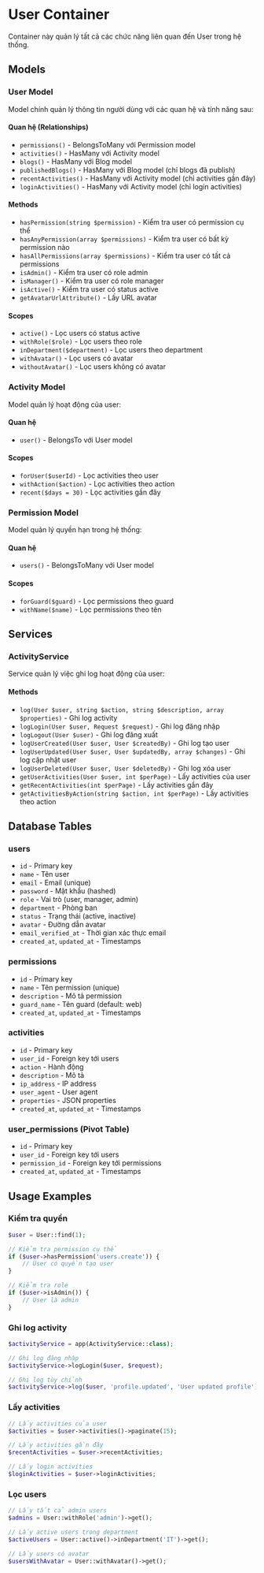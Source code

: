 # User Container

Container này quản lý tất cả các chức năng liên quan đến User trong hệ thống.

## Models

### User Model
Model chính quản lý thông tin người dùng với các quan hệ và tính năng sau:

#### Quan hệ (Relationships)
- `permissions()` - BelongsToMany với Permission model
- `activities()` - HasMany với Activity model  
- `blogs()` - HasMany với Blog model
- `publishedBlogs()` - HasMany với Blog model (chỉ blogs đã publish)
- `recentActivities()` - HasMany với Activity model (chỉ activities gần đây)
- `loginActivities()` - HasMany với Activity model (chỉ login activities)

#### Methods
- `hasPermission(string $permission)` - Kiểm tra user có permission cụ thể
- `hasAnyPermission(array $permissions)` - Kiểm tra user có bất kỳ permission nào
- `hasAllPermissions(array $permissions)` - Kiểm tra user có tất cả permissions
- `isAdmin()` - Kiểm tra user có role admin
- `isManager()` - Kiểm tra user có role manager
- `isActive()` - Kiểm tra user có status active
- `getAvatarUrlAttribute()` - Lấy URL avatar

#### Scopes
- `active()` - Lọc users có status active
- `withRole($role)` - Lọc users theo role
- `inDepartment($department)` - Lọc users theo department
- `withAvatar()` - Lọc users có avatar
- `withoutAvatar()` - Lọc users không có avatar

### Activity Model
Model quản lý hoạt động của user:

#### Quan hệ
- `user()` - BelongsTo với User model

#### Scopes
- `forUser($userId)` - Lọc activities theo user
- `withAction($action)` - Lọc activities theo action
- `recent($days = 30)` - Lọc activities gần đây

### Permission Model
Model quản lý quyền hạn trong hệ thống:

#### Quan hệ
- `users()` - BelongsToMany với User model

#### Scopes
- `forGuard($guard)` - Lọc permissions theo guard
- `withName($name)` - Lọc permissions theo tên

## Services

### ActivityService
Service quản lý việc ghi log hoạt động của user:

#### Methods
- `log(User $user, string $action, string $description, array $properties)` - Ghi log activity
- `logLogin(User $user, Request $request)` - Ghi log đăng nhập
- `logLogout(User $user)` - Ghi log đăng xuất
- `logUserCreated(User $user, User $createdBy)` - Ghi log tạo user
- `logUserUpdated(User $user, User $updatedBy, array $changes)` - Ghi log cập nhật user
- `logUserDeleted(User $user, User $deletedBy)` - Ghi log xóa user
- `getUserActivities(User $user, int $perPage)` - Lấy activities của user
- `getRecentActivities(int $perPage)` - Lấy activities gần đây
- `getActivitiesByAction(string $action, int $perPage)` - Lấy activities theo action

## Database Tables

### users
- `id` - Primary key
- `name` - Tên user
- `email` - Email (unique)
- `password` - Mật khẩu (hashed)
- `role` - Vai trò (user, manager, admin)
- `department` - Phòng ban
- `status` - Trạng thái (active, inactive)
- `avatar` - Đường dẫn avatar
- `email_verified_at` - Thời gian xác thực email
- `created_at`, `updated_at` - Timestamps

### permissions
- `id` - Primary key
- `name` - Tên permission (unique)
- `description` - Mô tả permission
- `guard_name` - Tên guard (default: web)
- `created_at`, `updated_at` - Timestamps

### activities
- `id` - Primary key
- `user_id` - Foreign key tới users
- `action` - Hành động
- `description` - Mô tả
- `ip_address` - IP address
- `user_agent` - User agent
- `properties` - JSON properties
- `created_at`, `updated_at` - Timestamps

### user_permissions (Pivot Table)
- `id` - Primary key
- `user_id` - Foreign key tới users
- `permission_id` - Foreign key tới permissions
- `created_at`, `updated_at` - Timestamps

## Usage Examples

### Kiểm tra quyền
```php
$user = User::find(1);

// Kiểm tra permission cụ thể
if ($user->hasPermission('users.create')) {
    // User có quyền tạo user
}

// Kiểm tra role
if ($user->isAdmin()) {
    // User là admin
}
```

### Ghi log activity
```php
$activityService = app(ActivityService::class);

// Ghi log đăng nhập
$activityService->logLogin($user, $request);

// Ghi log tùy chỉnh
$activityService->log($user, 'profile.updated', 'User updated profile');
```

### Lấy activities
```php
// Lấy activities của user
$activities = $user->activities()->paginate(15);

// Lấy activities gần đây
$recentActivities = $user->recentActivities;

// Lấy login activities
$loginActivities = $user->loginActivities;
```

### Lọc users
```php
// Lấy tất cả admin users
$admins = User::withRole('admin')->get();

// Lấy active users trong department
$activeUsers = User::active()->inDepartment('IT')->get();

// Lấy users có avatar
$usersWithAvatar = User::withAvatar()->get();
``` 